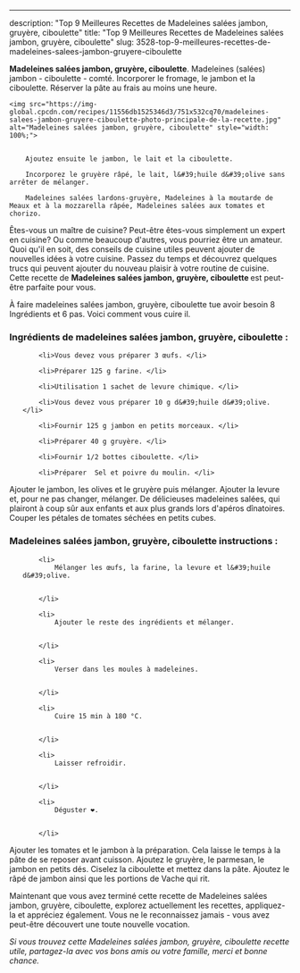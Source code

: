 ---
description: "Top 9 Meilleures Recettes de Madeleines salées jambon, gruyère, ciboulette"
title: "Top 9 Meilleures Recettes de Madeleines salées jambon, gruyère, ciboulette"
slug: 3528-top-9-meilleures-recettes-de-madeleines-salees-jambon-gruyere-ciboulette

<p>
	<strong>Madeleines salées jambon, gruyère, ciboulette</strong>. 
	Madeleines (salées) jambon - ciboulette - comté. Incorporer le fromage, le jambon et la ciboulette. Réserver la pâte au frais au moins une heure.
</p>
<p>
	
	<img src="https://img-global.cpcdn.com/recipes/11556db1525346d3/751x532cq70/madeleines-salees-jambon-gruyere-ciboulette-photo-principale-de-la-recette.jpg" alt="Madeleines salées jambon, gruyère, ciboulette" style="width: 100%;">
	
	
		Ajoutez ensuite le jambon, le lait et la ciboulette.
	
		Incorporez le gruyère râpé, le lait, l&#39;huile d&#39;olive sans arrêter de mélanger.
	
		Madeleines salées lardons-gruyère, Madeleines à la moutarde de Meaux et à la mozzarella râpée, Madeleines salées aux tomates et chorizo.
	
</p>

Êtes-vous un maître de cuisine? Peut-être êtes-vous simplement un expert en cuisine? Ou comme beaucoup d'autres, vous pourriez être un amateur. Quoi qu'il en soit, des conseils de cuisine utiles peuvent ajouter de nouvelles idées à votre cuisine. Passez du temps et découvrez quelques trucs qui peuvent ajouter du nouveau plaisir à votre routine de cuisine. Cette recette de <strong> Madeleines salées jambon, gruyère, ciboulette </strong> est peut-être parfaite pour vous.

<!--inarticleads1-->

À faire madeleines salées jambon, gruyère, ciboulette tue avoir besoin 8 Ingrédients et 6 pas. Voici comment vous cuire il.

<h3>Ingrédients de madeleines salées jambon, gruyère, ciboulette :</h3>

<ol>
	
		<li>Vous devez vous préparer 3 œufs. </li>
	
		<li>Préparer 125 g farine. </li>
	
		<li>Utilisation 1 sachet de levure chimique. </li>
	
		<li>Vous devez vous préparer 10 g d&#39;huile d&#39;olive. </li>
	
		<li>Fournir 125 g jambon en petits morceaux. </li>
	
		<li>Préparer 40 g gruyère. </li>
	
		<li>Fournir 1/2 bottes ciboulette. </li>
	
		<li>Préparer  Sel et poivre du moulin. </li>
	
</ol>

Ajouter le jambon, les olives et le gruyère puis mélanger. Ajouter la levure et, pour ne pas changer, mélanger. De délicieuses madeleines salées, qui plairont à coup sûr aux enfants et aux plus grands lors d&#39;apéros dînatoires. Couper les pétales de tomates séchées en petits cubes. 

<!--inarticleads2-->

<h3>Madeleines salées jambon, gruyère, ciboulette instructions :</h3>

<ol>
	
		<li>
			Mélanger les œufs, la farine, la levure et l&#39;huile d&#39;olive.
			
			
		</li>
	
		<li>
			Ajouter le reste des ingrédients et mélanger.
			
			
		</li>
	
		<li>
			Verser dans les moules à madeleines.
			
			
		</li>
	
		<li>
			Cuire 15 min à 180 °C.
			
			
		</li>
	
		<li>
			Laisser refroidir.
			
			
		</li>
	
		<li>
			Déguster ❤️.
			
			
		</li>
	
</ol>

Ajouter les tomates et le jambon à la préparation. Cela laisse le temps à la pâte de se reposer avant cuisson. Ajoutez le gruyère, le parmesan, le jambon en petits dés. Ciselez la ciboulette et mettez dans la pâte. Ajoutez le râpé de jambon ainsi que les portions de Vache qui rit. 

<!--inarticleads1-->

<p>
Maintenant que vous avez terminé cette recette de Madeleines salées jambon, gruyère, ciboulette, explorez actuellement les recettes, appliquez-la et appréciez également. Vous ne le reconnaissez jamais - vous avez peut-être découvert une toute nouvelle vocation.
</p>

<p>
<i>Si vous trouvez cette Madeleines salées jambon, gruyère, ciboulette recette utile, partagez-la avec vos bons amis ou votre famille, merci et bonne chance.</i>
</p>
